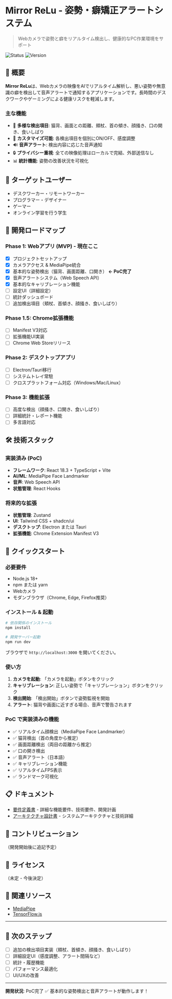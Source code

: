 # Mirror ReLu - 姿勢・癖矯正アラートシステム

> Webカメラで姿勢と癖をリアルタイム検出し、健康的なPC作業環境をサポート

![Status](https://img.shields.io/badge/status-PoC-green)
![Version](https://img.shields.io/badge/version-0.1.0-blue)

## 📖 概要

**Mirror ReLu**は、Webカメラの映像をAIでリアルタイム解析し、悪い姿勢や無意識の癖を検出して音声アラートで通知するアプリケーションです。長時間のデスクワークやゲーミングによる健康リスクを軽減します。

### 主な機能

- 🎯 **多様な検出項目**: 猫背、画面との距離、頬杖、首の傾き、顔掻き、口の開き、食いしばり
- 🔧 **カスタマイズ可能**: 各検出項目を個別にON/OFF、感度調整
- 🔊 **音声アラート**: 検出内容に応じた音声通知
- 🔒 **プライバシー重視**: 全ての映像処理はローカルで完結、外部送信なし
- 📊 **統計機能**: 姿勢の改善状況を可視化

## 🎯 ターゲットユーザー

- デスクワーカー・リモートワーカー
- プログラマー・デザイナー
- ゲーマー
- オンライン学習を行う学生

## 🚀 開発ロードマップ

### Phase 1: Webアプリ (MVP) - 現在ここ
- [x] プロジェクトセットアップ
- [x] カメラアクセス & MediaPipe統合
- [x] 基本的な姿勢検出（猫背、画面距離、口開き） **← PoC完了**
- [x] 音声アラートシステム（Web Speech API）
- [x] 基本的なキャリブレーション機能
- [ ] 設定UI（詳細設定）
- [ ] 統計ダッシュボード
- [ ] 追加検出項目（頬杖、首傾き、顔掻き、食いしばり）

### Phase 1.5: Chrome拡張機能
- [ ] Manifest V3対応
- [ ] 拡張機能UI実装
- [ ] Chrome Web Storeリリース

### Phase 2: デスクトップアプリ
- [ ] Electron/Tauri移行
- [ ] システムトレイ常駐
- [ ] クロスプラットフォーム対応（Windows/Mac/Linux）

### Phase 3: 機能拡張
- [ ] 高度な検出（顔掻き、口開き、食いしばり）
- [ ] 詳細統計・レポート機能
- [ ] 多言語対応

## 🛠 技術スタック

### 実装済み (PoC)
- **フレームワーク**: React 18.3 + TypeScript + Vite
- **AI/ML**: MediaPipe Face Landmarker
- **音声**: Web Speech API
- **状態管理**: React Hooks

### 将来的な拡張
- **状態管理**: Zustand
- **UI**: Tailwind CSS + shadcn/ui
- **デスクトップ**: Electron または Tauri
- **拡張機能**: Chrome Extension Manifest V3

## 🚀 クイックスタート

### 必要要件
- Node.js 18+
- npm または yarn
- Webカメラ
- モダンブラウザ（Chrome, Edge, Firefox推奨）

### インストール & 起動

```bash
# 依存関係のインストール
npm install

# 開発サーバー起動
npm run dev
```

ブラウザで `http://localhost:3000` を開いてください。

### 使い方

1. **カメラを起動**: 「カメラを起動」ボタンをクリック
2. **キャリブレーション**: 正しい姿勢で「キャリブレーション」ボタンをクリック
3. **検出開始**: 「検出開始」ボタンで姿勢監視を開始
4. **アラート**: 猫背や画面に近すぎる場合、音声で警告されます

### PoC で実装済みの機能

- ✅ リアルタイム顔検出（MediaPipe Face Landmarker）
- ✅ 猫背検出（首の角度から推定）
- ✅ 画面距離検出（両目の距離から推定）
- ✅ 口の開き検出
- ✅ 音声アラート（日本語）
- ✅ キャリブレーション機能
- ✅ リアルタイムFPS表示
- ✅ ランドマーク可視化

## 📋 ドキュメント

- [要件定義書](./REQUIREMENTS.md) - 詳細な機能要件、技術要件、開発計画
- [アーキテクチャ設計書](./ARCHITECTURE.md) - システムアーキテクチャと技術詳細

## 🤝 コントリビューション

（開発開始後に追記予定）

## 📄 ライセンス

（未定 - 今後決定）

## 🔗 関連リソース

- [MediaPipe](https://google.github.io/mediapipe/)
- [TensorFlow.js](https://www.tensorflow.org/js)

---

## 📝 次のステップ

- [ ] 追加の検出項目実装（頬杖、首傾き、顔掻き、食いしばり）
- [ ] 詳細設定UI（感度調整、アラート間隔など）
- [ ] 統計・履歴機能
- [ ] パフォーマンス最適化
- [ ] UI/UXの改善

---

**開発状況**: PoC完了 ✅ 基本的な姿勢検出と音声アラートが動作します！
